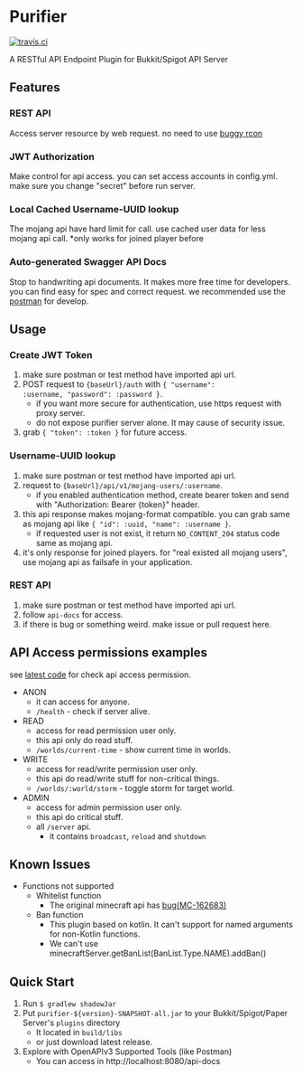 # Purifier
[![travis.ci](https://travis-ci.com/Nachtbeere/Purifier.svg?branch=master)](https://travis-ci.com/github/Nachtbeere/Purifier)

A RESTful API Endpoint Plugin for Bukkit/Spigot API Server

## Features
### REST API
Access server resource by web request. no need to use [buggy rcon](https://bugs.mojang.com/browse/MC-87863)

### JWT Authorization
Make control for api access. you can set access accounts in config.yml. make sure you change "secret" before run server.

### Local Cached Username-UUID lookup
The mojang api have hard limit for call. use cached user data for less mojang api call.
*only works for joined player before

### Auto-generated Swagger API Docs
Stop to handwriting api documents. It makes more free time for developers.
you can find easy for spec and correct request. we recommended use the [postman](https://www.postman.com/) for develop.

## Usage
### Create JWT Token
1. make sure postman or test method have imported api url.
2. POST request to <code>{baseUrl}/auth</code> with <code>{ "username": :username, "password": :password }</code>.
    * if you want more secure for authentication, use https request with proxy server.
    * do not expose purifier server alone. It may cause of security issue.
3. grab <code>{ "token": :token }</code> for future access.

### Username-UUID lookup
1. make sure postman or test method have imported api url.
2. request to <code>{baseUrl}/api/v1/mojang-users/:username</code>.
    * if you enabled authentication method, create bearer token and send with "Authorization: Bearer {token}" header.
3. this api response makes mojang-format compatible. you can grab same as mojang api like <code>{ "id": :uuid, "name": :username }</code>.
    * if requested user is not exist, it return <code>NO_CONTENT_204</code> status code same as mojang api.
4. it's only response for joined players. for "real existed all mojang users", use mojang api as failsafe in your application.

### REST API
1. make sure postman or test method have imported api url.
2. follow <code>api-docs</code> for access.
3. if there is bug or something weird. make issue or pull request here.

## API Access permissions examples
see [latest code](https://github.com/Nachtbeere/Purifier/blob/master/src/main/kotlin/net/nachtbeere/minecraft/purifier/Route.kt)
for check api access permission.

* ANON
    * it can access for anyone.
    * <code>/health</code> - check if server alive.
* READ
    * access for read permission user only.
    * this api only do read stuff.
    * <code>/worlds/current-time</code> - show current time in worlds.
* WRITE
    * access for read/write permission user only.
    * this api do read/write stuff for non-critical things.
    * <code>/worlds/:world/storm</code> - toggle storm for target world.
* ADMIN
    * access for admin permission user only.
    * this api do critical stuff.
    * all <code>/server</code> api.
        * it contains <code>broadcast</code>, <code>reload</code> and <code>shutdown</code>

## Known Issues
* Functions not supported
    * Whitelist function
        * The original minecraft api has [bug(MC-162683)](https://bugs.mojang.com/browse/MC-162683)
    * Ban function
        * This plugin based on kotlin. It can't support for named arguments for non-Kotlin functions.
        * We can't use minecraftServer.getBanList(BanList.Type.NAME).addBan()
        
## Quick Start

1. Run <code>$ gradlew shadowJar</code>
2. Put <code>purifier-${version}-SNAPSHOT-all.jar</code> to your Bukkit/Spigot/Paper Server's <code>plugins</code> directory
    * It located in <code>build/libs</code>
    * or just download latest release.
3. Explore with OpenAPIv3 Supported Tools (like Postman)
    * You can access in http://localhost:8080/api-docs